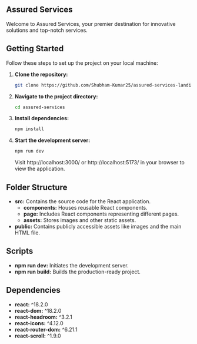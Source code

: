 ## Assured Services

Welcome to Assured Services, your premier destination for innovative solutions and top-notch services.

## Getting Started

Follow these steps to set up the project on your local machine:

1. **Clone the repository:**
   ```bash
   git clone https://github.com/Shubham-Kumar25/assured-services-landing-page.git
   ```

2. **Navigate to the project directory:**
   ```bash
   cd assured-services
   ```

3. **Install dependencies:**
   ```bash
   npm install
   ```

4. **Start the development server:**
   ```bash
   npm run dev
   ```
   Visit http://localhost:3000/ or http://localhost:5173/ in your browser to view the application.

## Folder Structure

- **src:** Contains the source code for the React application.
  - **components:** Houses reusable React components.
  - **page:** Includes React components representing different pages.
  - **assets:** Stores images and other static assets.
- **public:** Contains publicly accessible assets like images and the main HTML file.

## Scripts

- **npm run dev:** Initiates the development server.
- **npm run build:** Builds the production-ready project.

## Dependencies

- **react:** ^18.2.0
- **react-dom:** ^18.2.0
- **react-headroom:** ^3.2.1
- **react-icons:** ^4.12.0
- **react-router-dom:** ^6.21.1
- **react-scroll:** ^1.9.0
